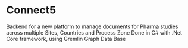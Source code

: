 # Connect5
Backend for a new platform to manage documents for Pharma studies across multiple Sites, Countries and Process Zone
Done in C# with .Net Core framework, using Gremlin Graph Data Base
